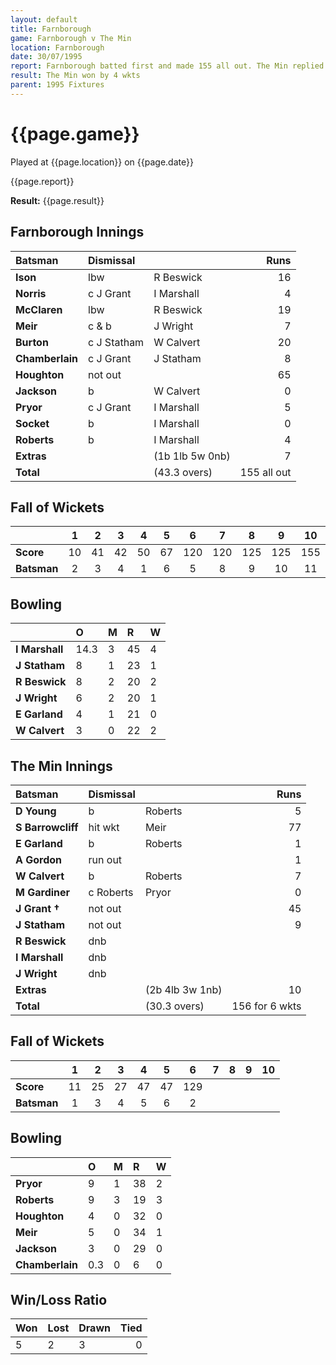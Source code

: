 ```yaml
---
layout: default
title: Farnborough
game: Farnborough v The Min
location: Farnborough
date: 30/07/1995
report: Farnborough batted first and made 155 all out. The Min replied with 156 for 6 wkts
result: The Min won by 4 wkts
parent: 1995 Fixtures
---
```


# {{page.game}}

Played at {{page.location}} on {{page.date}}

{{page.report}}

**Result:** {{page.result}}

## Farnborough Innings

| Batsman | Dismissal |  | Runs |
|:---|:---|---|---:|
| **Ison** | lbw | R Beswick | 16 |
| **Norris** | c J Grant | I Marshall | 4 |
| **McClaren** | lbw | R Beswick | 19 |
| **Meir** | c & b | J Wright | 7 |
| **Burton** | c J Statham | W Calvert | 20 |
| **Chamberlain** | c J Grant | J Statham | 8 |
| **Houghton** | not out |  | 65 |
| **Jackson** | b | W Calvert | 0 |
| **Pryor** | c J Grant | I Marshall | 5 |
| **Socket** | b | I Marshall | 0 |
| **Roberts** | b | I Marshall | 4 |
| **Extras** | | (1b 1lb 5w 0nb) | 7 |
| **Total** | | (43.3 overs) | 155 all out |

## Fall of Wickets

| | 1 | 2 | 3 | 4 | 5 | 6 | 7 | 8 | 9 | 10 |
|---|:---:|:---:|:---:|:---:|:---:|:---:|:---:|:---:|:---:|:---:|
| **Score** | 10 | 41 | 42 | 50 | 67 | 120 | 120 | 125 | 125 | 155 |
| **Batsman** | 2 | 3 | 4 | 1 | 6 | 5 | 8 | 9 | 10 | 11 |

## Bowling

| | O | M | R | W |
|---|:---|:---|:---|:---|
| **I Marshall** | 14.3 | 3 | 45 | 4 |
| **J Statham** | 8 | 1 | 23 | 1 |
| **R Beswick** | 8 | 2 | 20 | 2 |
| **J Wright** | 6 | 2 | 20 | 1 |
| **E Garland** | 4 | 1 | 21 | 0 |
| **W Calvert** | 3 | 0 | 22 | 2 |

## The Min Innings

| Batsman | Dismissal |  | Runs |
|:---|:---|---|---:|
| **D Young** | b | Roberts | 5 |
| **S Barrowcliff** | hit wkt | Meir | 77 |
| **E Garland** | b | Roberts | 1 |
| **A Gordon** | run out |  | 1 |
| **W Calvert** | b | Roberts | 7 |
| **M Gardiner** | c Roberts | Pryor | 0 |
| **J Grant &#8224;** | not out |  | 45 |
| **J Statham** | not out |  | 9 |
| **R Beswick** | dnb |  |  |
| **I Marshall** | dnb |  |  |
| **J Wright** | dnb |  |  |
| **Extras** | | (2b 4lb 3w 1nb) | 10 |
| **Total** | | (30.3 overs) | 156 for 6 wkts |

## Fall of Wickets

| | 1 | 2 | 3 | 4 | 5 | 6 | 7 | 8 | 9 | 10 |
|---|:---:|:---:|:---:|:---:|:---:|:---:|:---:|:---:|:---:|:---:|
| **Score** | 11 | 25 | 27 | 47 | 47 | 129 |  |  |  |  |
| **Batsman** | 1 | 3 | 4 | 5 | 6 | 2 |  |  |  |  |

## Bowling

| | O | M | R | W |
|---|:---|:---|:---|:---|
| **Pryor** | 9 | 1 | 38 | 2 |
| **Roberts** | 9 | 3 | 19 | 3 |
| **Houghton** | 4 | 0 | 32 | 0 |
| **Meir** | 5 | 0 | 34 | 1 |
| **Jackson** | 3 | 0 | 29 | 0 |
| **Chamberlain** | 0.3 | 0 | 6 | 0 |

## Win/Loss Ratio

| Won | Lost | Drawn | Tied |
|:---|:---|:---|---:|
| 5 | 2 | 3 | 0 |